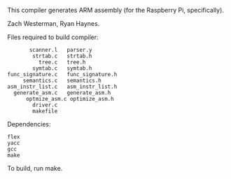 This compiler generates ARM assembly (for the Raspberry Pi, specifically).

Zach Westerman, Ryan Haynes.

Files required to build compiler:

           scanner.l   parser.y
            strtab.c   strtab.h
              tree.c   tree.h
            symtab.c   symtab.h
	func_signature.c   func_signature.h
         semantics.c   semantics.h
	asm_instr_list.c   asm_instr_list.h
	  generate_asm.c   generate_asm.h
          optmize_asm.c optimize_asm.h    
            driver.c
            makefile

Dependencies:

	flex
	yacc
	gcc
	make

To build, run make.

